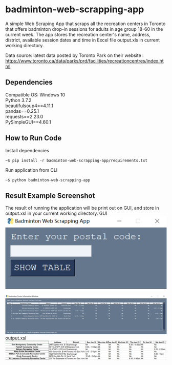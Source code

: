 # badminton-web-scrapping-app
A simple Web Scraping App that scraps all the recreation centers in Toronto that offers badminton drop-in sessions for adults in age group 18-60 in the current week. The app stores the recreation center's name, address, district, available session dates and time in Excel file output.xls in current working directory.

Data source: latest data posted by Toronto Park on their website : https://www.toronto.ca/data/parks/prd/facilities/recreationcentres/index.html 

## Dependencies
Compatible OS: Windows 10\
Python 3.7.2\
beautifulsoup4==4.11.1\
pandas==0.25.1\
requests==2.23.0\
PySimpleGUI==4.60.1

## How to Run Code
Install dependencies
```
~$ pip install -r badminton-web-scrapping-app/requirements.txt
```
Run application from CLI
```
~$ python badminton-web-scrapping-app
```
## Result Example Screenshot
The result of running the application will be print out on GUI, and store in output.xsl in your current working directory.
GUI
<br>
<img src="https://github.com/EmmaWuxy/badminton-web-scrapping-app/blob/main/gui_1.png"/>
<br>
<br>
<img src="https://github.com/EmmaWuxy/badminton-web-scrapping-app/blob/main/gui_2.png"/>
<br>
output.xsl
<br>
<img src="https://github.com/EmmaWuxy/badminton-web-scrapping-app/blob/main/result_example.png"/>
<br>
